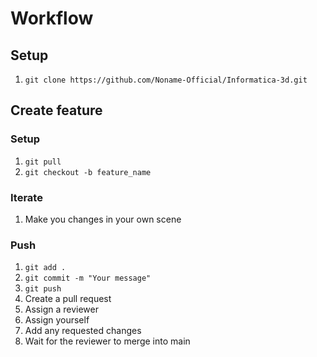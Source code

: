 # Workflow
## Setup
1. `git clone https://github.com/Noname-Official/Informatica-3d.git`
## Create feature
### Setup
1. `git pull`
2. `git checkout -b feature_name`
### Iterate
1. Make you changes in your own scene
### Push
1. `git add .`
2. `git commit -m "Your message"`
3. `git push`
4. Create a pull request
5. Assign a reviewer
6. Assign yourself
7. Add any requested changes
8. Wait for the reviewer to merge into main